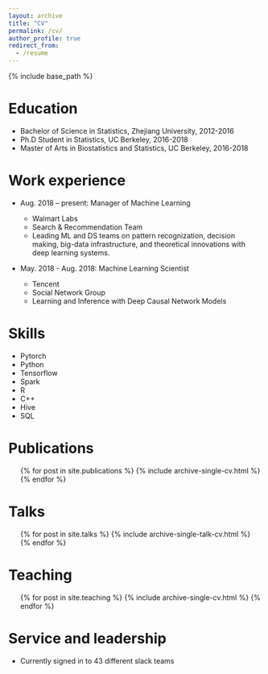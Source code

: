 ```yaml
---
layout: archive
title: "CV"
permalink: /cv/
author_profile: true
redirect_from:
  - /resume
---
```


{% include base_path %}

Education
======
* Bachelor of Science in Statistics, Zhejiang University, 2012-2016
* Ph.D Student in Statistics, UC Berkeley, 2016-2018
* Master of Arts in Biostatistics and Statistics, UC Berkeley, 2016-2018


Work experience
======
* Aug. 2018 – present: Manager of Machine Learning
  * Walmart Labs
  * Search & Recommendation Team
  * Leading ML and DS teams on pattern recognization, decision making, big-data infrastructure,
and theoretical innovations with deep learning systems.

* May. 2018 - Aug. 2018: Machine Learning Scientist
  * Tencent
  * Social Network Group
  * Learning and Inference with Deep Causal Network Models
  
Skills
======
* Pytorch
* Python
* Tensorflow
* Spark
* R
* C++
* Hive
* SQL

  

Publications
======
  <ul>{% for post in site.publications %}
    {% include archive-single-cv.html %}
  {% endfor %}</ul>
  
Talks
======
  <ul>{% for post in site.talks %}
    {% include archive-single-talk-cv.html %}
  {% endfor %}</ul>
  
Teaching
======
  <ul>{% for post in site.teaching %}
    {% include archive-single-cv.html %}
  {% endfor %}</ul>
  
Service and leadership
======
* Currently signed in to 43 different slack teams

